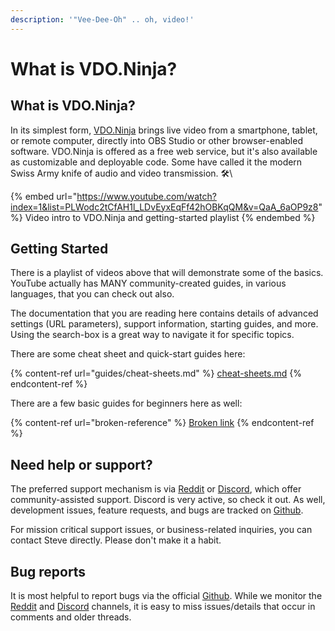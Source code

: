 ```yaml
---
description: '"Vee-Dee-Oh" .. oh, video!'
---
```


# What is VDO.Ninja?

## What is VDO.Ninja?

In its simplest form, [VDO.Ninja](https://vdo.ninja) brings live video from a smartphone, tablet, or remote computer, directly into OBS Studio or other browser-enabled software. VDO.Ninja is offered as a free web service, but it's also available as customizable and deployable code. Some have called it the modern Swiss Army knife of audio and video transmission. 🛠\


{% embed url="https://www.youtube.com/watch?index=1&list=PLWodc2tCfAH1l_LDvEyxEqFf42hOBKqQM&v=QaA_6aOP9z8" %}
Video intro to VDO.Ninja and getting-started playlist
{% endembed %}

## Getting Started

There is a playlist of videos above that will demonstrate some of the basics. YouTube actually has MANY community-created guides, in various languages, that you can check out also.

The documentation that you are reading here contains details of advanced settings (URL parameters), support information, starting guides, and more. Using the search-box is a great way to navigate it for specific topics.

There are some cheat sheet and quick-start guides here:

{% content-ref url="guides/cheat-sheets.md" %}
[cheat-sheets.md](guides/cheat-sheets.md)
{% endcontent-ref %}

There are a few basic guides for beginners here as well:

{% content-ref url="broken-reference" %}
[Broken link](broken-reference)
{% endcontent-ref %}

## Need help or support?

The preferred support mechanism is via [Reddit](https://www.reddit.com/r/vdoninja) or [Discord](https://discord.gg/T4xpQVv), which offer community-assisted support. Discord is very active, so check it out. As well, development issues, feature requests, and bugs are tracked on [Github](https://github.com/steveseguin/obsninja).&#x20;

For mission critical support issues, or business-related inquiries, you can contact Steve directly. Please don't make it a habit.

## Bug reports

It is most helpful to report bugs via the official [Github](https://github.com/steveseguin/obsninja). While we monitor the [Reddit](https://www.reddit.com/r/vdoninja) and [Discord](https://discord.gg/T4xpQVv) channels, it is easy to miss issues/details that occur in comments and older threads.
